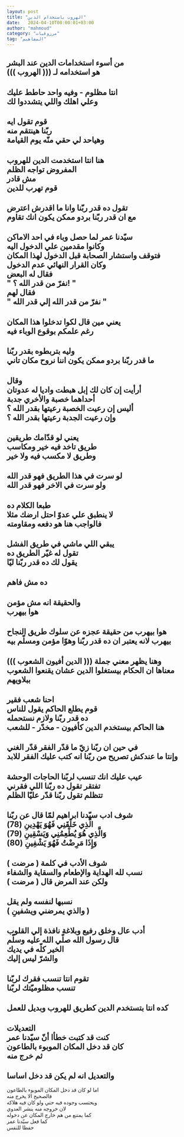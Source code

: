 ```yaml
---
layout: post
title: "الهروب باستخدام الدين"
date:   2024-04-10T00:00:01+03:00
author: "mahmoud"
category: "مرزوقيات"
tag: "المفاهيم"
---
```



من أسوء استخدامات الدين عند البشر  
هو استخدامه لـ ((( الهروب )))  
-  
انتا مظلوم - وفيه واحد حاطط عليك  
وعلي اهلك واللي يتشددوا لك  
-  
قوم تقول ايه  
ربّنا هينتقم منه  
وهياحد لي حقي منّه يوم القيامة  
-  
هنا انتا استخدمت الدين للهروب  
المفروض تواجه الظلم  
مش قادر  
قوم تهرب للدين  
-  
تقول ده قدر ربّنا وانا ما اقدرش اعترض  
مع ان قدر ربّنا بردو ممكن يكون انك تقاوم  
-  
سيّدنا عمر لما حصل وباء في احد الاماكن  
وكانوا مقدمين علي الدخول اليه  
فتوقف واستشار الصحابة قبل الدخول لهذا المكان  
وكان القرار النهائي عدم الدخول  
فقال له البعض  
" نفرّ من قدر الله ؟! "  
فقال لهم  
" نفرّ من قدر الله إلي قدر الله "  
-  
يعني مين قال لكوا تدخلوا هذا المكان  
رغم علمكم بوقوع الوباء فيه  
-  
وليه بتربطوه بقدر ربّنا  
ما قدر ربّنا بردو ممكن يكون اننا نروح مكان تاني  
-  
وقال  
أرأيت إن كان لك إبل هبطت واديا له عدوتان  
أحداهما خصبة والأخري جدبة  
أليس إن رعيت الخصبة رعيتها بقدر الله ؟  
وإن رعيت الجدبة رعيتها بقدر الله ؟  
-  
يعني لو قدّامك طريقين  
طريق تاخد فيه خير ومكاسب  
وطريق لا مكسب فيه ولا خير  
-  
لو سرت في هذا الطريق فهو قدر الله  
ولو سرت في الاخر فهو قدر الله  
-  
طبعا الكلام ده  
لا ينطبق علي عدوّ احتل ارضك مثلا  
فالواجب هنا هو دفعه ومقاومته  
-  
يبقي اللي ماشي في طريق الفشل  
تقول له غيّر الطريق ده  
يقول لك ده قدر ربّنا ليّا  
-  
ده مش فاهم  
-  
والحقيقة انه مش مؤمن  
هوا بيهرب  
-  
هوا بيهرب من حقيقة عجزه عن سلوك طريق النجاح  
بيهرب لانه يعتبر ان ده قدر ربّنا وهوّا مؤمن ومسلّم
بيه  
-  
وهنا يظهر معني جملة ((( الدين أفيون الشعوب )))  
معناها ان الحكام بيستغلوا الدين عشان يقنعوا الشعوب
ببلاويهم  
-  
احنا شعب فقير  
قوم يطلع الحاكم يقول للناس  
ده قدر ربّنا ولازم نستحمله  
هنا الحاكم بيستخدم الدين كأفيون - مخدّر - للشعب  
-  
في حين ان ربّنا زيّ ما قدّر الفقر قدّر الغني  
وإنتا ما عندكش تصريح من ربّنا انه كتب عليك الفقر
للابد  
-  
عيب عليك انك تنسب لربّنا الحاجات الوحشة  
تفتقر تقول ده ربّنا اللي فقرني  
تتظلم تقول ربّنا قدّر عليّا الظلم  
-  
شوف ادب سيّدنا ابراهيم لمّا قال عن ربّنا  
الَّذِي خَلَقَنِي فَهُوَ يَهْدِينِ (78)  
وَالَّذِي هُوَ يُطْعِمُنِي وَيَسْقِينِ (79)  
وَإِذَا مَرِضْتُ فَهُوَ يَشْفِينِ (80)  
-  
شوف الأدب في كلمة ( مرضت )  
نسب لله الهداية والإطعام والسقاية والشفاء  
ولكن عند المرض قال ( مرضت )  
-  
نسبها لنفسه ولم يقل  
( والذي يمرضني ويشفينِ )  
-  
أدب عال وخلق رفيع وبلاغة نافذة إلي القلوب  
قال رسول الله صلّي الله عليه وسلّم  
الخير كلّه في يديك  
والشرّ ليس إليك  
-  
تقوم انتا تنسب فقرك لربّنا  
تنسب مظلوميّتك لربّنا  
-  
كده انتا بتستخدم الدين كطريق للهروب وبديل للعمل  
-  
التعديلات  
كنت قد كتبت خطأا أنّ سيّدنا عمر  
كان قد دخل المكان الموبوء بالطاعون  
ثم خرج منه  
-  
والتعديل انه لم يكن قد دخل اساسا  
-  
اما لو كان قد دخل المكان الموبوء بالطاعون  
فالصحيح الا يخرج منه  
ويحتسب وجوده فيه حتي ولو كان فيه هلاكه  
لان خروجه منه ينشر العدوي  
كما يمتنع من هم خارج المكان عن دخوله  
كما فعل سيّدنا عمر  
حفظا للنفس
